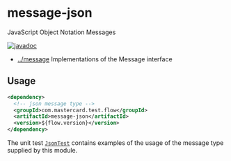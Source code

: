 
<!-- title start -->

# message-json

JavaScript Object Notation Messages

[![javadoc](https://javadoc.io/badge2/com.mastercard.test.flow/message-json/javadoc.svg)](https://javadoc.io/doc/com.mastercard.test.flow/message-json)

 * [../message](..) Implementations of the Message interface

<!-- title end -->

## Usage

```xml
<dependency>
  <!-- json message type -->
  <groupId>com.mastercard.test.flow</groupId>
  <artifactId>message-json</artifactId>
  <version>${flow.version}</version>
</dependency>
```

The unit test [`JsonTest`][JsonTest] contains examples of the usage of the message type supplied by this module.

<!-- code_link_start -->

[JsonTest]: src/test/java/com/mastercard/test/flow/msg/json/JsonTest.java

<!-- code_link_end -->
